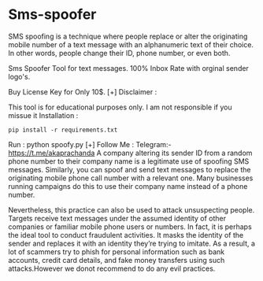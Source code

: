 # Sms-spoofer
SMS spoofing is a technique where people replace or alter the originating mobile number of a text message with an alphanumeric text of their choice. In other words, people change their ID, phone number, or even both.

Sms Spoofer Tool for text messages. 100% Inbox Rate with orginal sender logo's.

Buy License Key for Only 10$.
[+] Disclaimer :

This tool is for educational purposes only. I am not responsible if you missue it
Installation :

    pip install -r requirements.txt

Run : python spoofy.py
[+] Follow Me :
Telegram:- https://t.me/akaprachanda
A company altering its sender ID from a random phone number to their company name is a legitimate use of spoofing SMS messages. Similarly, you can spoof and send text messages to replace the originating mobile phone call number with a relevant one. Many businesses running campaigns do this to use their company name instead of a phone number.

Nevertheless, this practice can also be used to attack unsuspecting people. Targets receive text messages under the assumed identity of other companies or familiar mobile phone users or numbers. In fact, it is perhaps the ideal tool to conduct fraudulent activities. It masks the identity of the sender and replaces it with an identity they’re trying to imitate. As a result, a lot of scammers try to phish for personal information such as bank accounts, credit card details, and fake money transfers using such attacks.However we donot recommend to do any evil practices.
